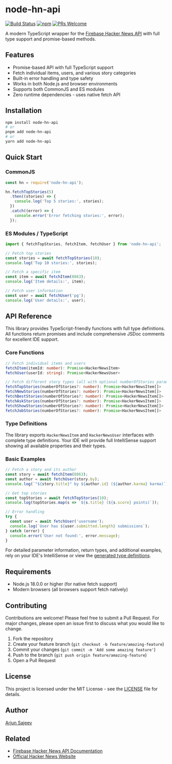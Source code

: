 # node-hn-api

[![Build Status](https://travis-ci.org/arjunsajeev/node-hn-api.svg?branch=master)](https://travis-ci.org/arjunsajeev/node-hn-api) [![npm](https://img.shields.io/npm/v/node-hn-api.svg?maxAge=3600)](https://www.npmjs.com/package/node-hn-api) [![PRs Welcome](https://img.shields.io/badge/PRs-welcome-brightgreen.svg?style=flat-square)](http://makeapullrequest.com)

A modern TypeScript wrapper for the [Firebase Hacker News API](https://github.com/HackerNews/API) with full type support and promise-based methods.

## Features

- Promise-based API with full TypeScript support
- Fetch individual items, users, and various story categories
- Built-in error handling and type safety
- Works in both Node.js and browser environments
- Supports both CommonJS and ES modules
- Zero runtime dependencies - uses native fetch API

## Installation

```bash
npm install node-hn-api
# or
pnpm add node-hn-api
# or
yarn add node-hn-api
```

## Quick Start

### CommonJS

```javascript
const hn = require('node-hn-api');

hn.fetchTopStories(5)
  .then((stories) => {
    console.log('Top 5 stories:', stories);
  })
  .catch((error) => {
    console.error('Error fetching stories:', error);
  });
```

### ES Modules / TypeScript

```typescript
import { fetchTopStories, fetchItem, fetchUser } from 'node-hn-api';

// Fetch top stories
const stories = await fetchTopStories(10);
console.log('Top 10 stories:', stories);

// Fetch a specific item
const item = await fetchItem(8863);
console.log('Item details:', item);

// Fetch user information
const user = await fetchUser('pg');
console.log('User details:', user);
```

## API Reference

This library provides TypeScript-friendly functions with full type definitions. All functions return promises and include comprehensive JSDoc comments for excellent IDE support.

### Core Functions

```typescript
// Fetch individual items and users
fetchItem(itemId: number): Promise<HackerNewsItem>
fetchUser(userId: string): Promise<HackerNewsUser>

// Fetch different story types (all with optional numberOfStories parameter, default: 10)
fetchTopStories(numberOfStories?: number): Promise<HackerNewsItem[]>
fetchNewStories(numberOfStories?: number): Promise<HackerNewsItem[]>
fetchBestStories(numberOfStories?: number): Promise<HackerNewsItem[]>
fetchAskStories(numberOfStories?: number): Promise<HackerNewsItem[]>
fetchShowStories(numberOfStories?: number): Promise<HackerNewsItem[]>
fetchJobStories(numberOfStories?: number): Promise<HackerNewsItem[]>
```

### Type Definitions

The library exports `HackerNewsItem` and `HackerNewsUser` interfaces with complete type definitions. Your IDE will provide full IntelliSense support showing all available properties and their types.

### Basic Examples

```typescript
// Fetch a story and its author
const story = await fetchItem(8863);
const author = await fetchUser(story.by);
console.log(`"${story.title}" by ${author.id} (${author.karma} karma)`);

// Get top stories
const topStories = await fetchTopStories(10);
console.log(topStories.map(s => `${s.title} (${s.score} points)`));

// Error handling
try {
  const user = await fetchUser('username');
  console.log(`User has ${user.submitted.length} submissions`);
} catch (error) {
  console.error('User not found:', error.message);
}
```

For detailed parameter information, return types, and additional examples, rely on your IDE's IntelliSense or view the [generated type definitions](dist/index.d.ts).

## Requirements

- Node.js 18.0.0 or higher (for native fetch support)
- Modern browsers (all browsers support fetch natively)

## Contributing

Contributions are welcome! Please feel free to submit a Pull Request. For major changes, please open an issue first to discuss what you would like to change.

1. Fork the repository
2. Create your feature branch (`git checkout -b feature/amazing-feature`)
3. Commit your changes (`git commit -m 'Add some amazing feature'`)
4. Push to the branch (`git push origin feature/amazing-feature`)
5. Open a Pull Request

## License

This project is licensed under the MIT License - see the [LICENSE](LICENSE) file for details.

## Author

[Arjun Sajeev](https://arjun.xyz)

## Related

- [Firebase Hacker News API Documentation](https://github.com/HackerNews/API)
- [Official Hacker News Website](https://news.ycombinator.com)

